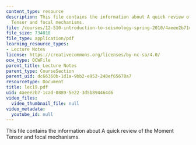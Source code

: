 ```yaml
---
content_type: resource
description: This file contains the information about A quick review of the Moment
  Tensor and focal mechanisms.
file: /courses/12-510-introduction-to-seismology-spring-2010/4aeee2b71cad08895e223d5b894464d6_lec19.pdf
file_size: 734018
file_type: application/pdf
learning_resource_types:
- Lecture Notes
license: https://creativecommons.org/licenses/by-nc-sa/4.0/
ocw_type: OCWFile
parent_title: Lecture Notes
parent_type: CourseSection
parent_uid: dc66360b-1d1a-9bb2-e952-248ef65670a7
resourcetype: Document
title: lec19.pdf
uid: 4aeee2b7-1cad-0889-5e22-3d5b894464d6
video_files:
  video_thumbnail_file: null
video_metadata:
  youtube_id: null
---
```

This file contains the information about A quick review of the Moment Tensor and focal mechanisms.
